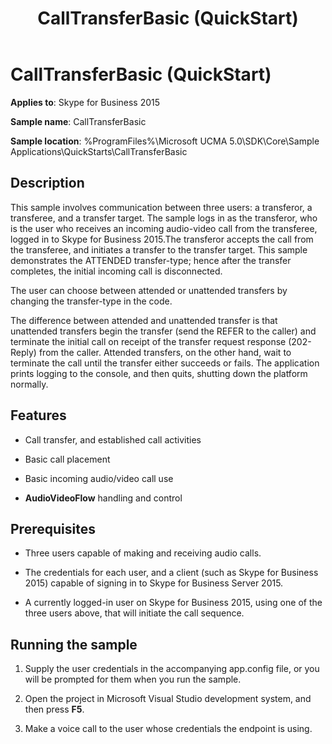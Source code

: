 ﻿---
title: CallTransferBasic (QuickStart)
description: Discusses the CallTransferBasic (QuickStart) including description, features, prerequisites, and running the sample in Skype for Business 2015.
TOCTitle: CallTransferBasic (QuickStart)
ms:assetid: 5a4b0a5a-4db1-45be-b9a7-c899066faaf0
ms:mtpsurl: https://msdn.microsoft.com/library/Dn454816(v=office.16)
ms:contentKeyID: 65240089
ms.date: 07/27/2015
mtps_version: v=office.16
---

# CallTransferBasic (QuickStart)

**Applies to**: Skype for Business 2015

**Sample name**: CallTransferBasic

**Sample location**: %ProgramFiles%\\Microsoft UCMA 5.0\\SDK\\Core\\Sample Applications\\QuickStarts\\CallTransferBasic

## Description

This sample involves communication between three users: a transferor, a transferee, and a transfer target. The sample logs in as the transferor, who is the user who receives an incoming audio-video call from the transferee, logged in to Skype for Business 2015.The transferor accepts the call from the transferee, and initiates a transfer to the transfer target. This sample demonstrates the ATTENDED transfer-type; hence after the transfer completes, the initial incoming call is disconnected.

The user can choose between attended or unattended transfers by changing the transfer-type in the code.

The difference between attended and unattended transfer is that unattended transfers begin the transfer (send the REFER to the caller) and terminate the initial call on receipt of the transfer request response (202-Reply) from the caller. Attended transfers, on the other hand, wait to terminate the call until the transfer either succeeds or fails. The application prints logging to the console, and then quits, shutting down the platform normally.

## Features

  - Call transfer, and established call activities

  - Basic call placement

  - Basic incoming audio/video call use

  - **AudioVideoFlow** handling and control

## Prerequisites

  - Three users capable of making and receiving audio calls.

  - The credentials for each user, and a client (such as Skype for Business 2015) capable of signing in to Skype for Business Server 2015.

  - A currently logged-in user on Skype for Business 2015, using one of the three users above, that will initiate the call sequence.

## Running the sample

1.  Supply the user credentials in the accompanying app.config file, or you will be prompted for them when you run the sample.

2.  Open the project in Microsoft Visual Studio development system, and then press **F5**.

3.  Make a voice call to the user whose credentials the endpoint is using.

